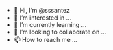 - 👋 Hi, I’m @sssantez
- 👀 I’m interested in ...
- 🌱 I’m currently learning ...
- 💞️ I’m looking to collaborate on ...
- 📫 How to reach me ...

<!---
sssantez/sssantez is a ✨ special ✨ repository because its `README.md` (this file) appears on your GitHub profile.
You can click the Preview link to take a look at your changes.
--->
